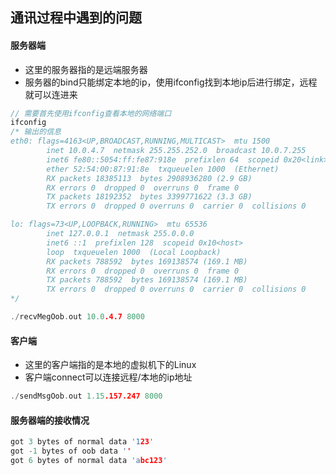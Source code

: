 ## 通讯过程中遇到的问题
#### 服务器端
* 这里的服务器指的是远端服务器
* 服务器的bind只能绑定本地的ip，使用ifconfig找到本地ip后进行绑定，远程就可以连进来
~~~cpp
// 需要首先使用ifconfig查看本地的网络端口
ifconfig
/* 输出的信息
eth0: flags=4163<UP,BROADCAST,RUNNING,MULTICAST>  mtu 1500
        inet 10.0.4.7  netmask 255.255.252.0  broadcast 10.0.7.255
        inet6 fe80::5054:ff:fe87:918e  prefixlen 64  scopeid 0x20<link>
        ether 52:54:00:87:91:8e  txqueuelen 1000  (Ethernet)
        RX packets 18385113  bytes 2908936280 (2.9 GB)
        RX errors 0  dropped 0  overruns 0  frame 0
        TX packets 18192352  bytes 3399771622 (3.3 GB)
        TX errors 0  dropped 0 overruns 0  carrier 0  collisions 0

lo: flags=73<UP,LOOPBACK,RUNNING>  mtu 65536
        inet 127.0.0.1  netmask 255.0.0.0
        inet6 ::1  prefixlen 128  scopeid 0x10<host>
        loop  txqueuelen 1000  (Local Loopback)
        RX packets 788592  bytes 169138574 (169.1 MB)
        RX errors 0  dropped 0  overruns 0  frame 0
        TX packets 788592  bytes 169138574 (169.1 MB)
        TX errors 0  dropped 0 overruns 0  carrier 0  collisions 0
*/

./recvMegOob.out 10.0.4.7 8000
~~~
#### 客户端
* 这里的客户端指的是本地的虚拟机下的Linux
* 客户端connect可以连接远程/本地的ip地址
~~~cpp
./sendMsgOob.out 1.15.157.247 8000
~~~

#### 服务器端的接收情况
~~~cpp
got 3 bytes of normal data '123'
got -1 bytes of oob data ''
got 6 bytes of normal data 'abc123'
~~~